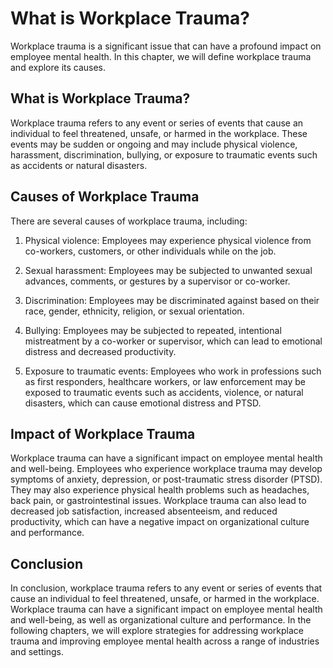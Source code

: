 # What is Workplace Trauma?

Workplace trauma is a significant issue that can have a profound impact on employee mental health. In this chapter, we will define workplace trauma and explore its causes.

What is Workplace Trauma?
-------------------------

Workplace trauma refers to any event or series of events that cause an individual to feel threatened, unsafe, or harmed in the workplace. These events may be sudden or ongoing and may include physical violence, harassment, discrimination, bullying, or exposure to traumatic events such as accidents or natural disasters.

Causes of Workplace Trauma
--------------------------

There are several causes of workplace trauma, including:

1. Physical violence: Employees may experience physical violence from co-workers, customers, or other individuals while on the job.

2. Sexual harassment: Employees may be subjected to unwanted sexual advances, comments, or gestures by a supervisor or co-worker.

3. Discrimination: Employees may be discriminated against based on their race, gender, ethnicity, religion, or sexual orientation.

4. Bullying: Employees may be subjected to repeated, intentional mistreatment by a co-worker or supervisor, which can lead to emotional distress and decreased productivity.

5. Exposure to traumatic events: Employees who work in professions such as first responders, healthcare workers, or law enforcement may be exposed to traumatic events such as accidents, violence, or natural disasters, which can cause emotional distress and PTSD.

Impact of Workplace Trauma
--------------------------

Workplace trauma can have a significant impact on employee mental health and well-being. Employees who experience workplace trauma may develop symptoms of anxiety, depression, or post-traumatic stress disorder (PTSD). They may also experience physical health problems such as headaches, back pain, or gastrointestinal issues. Workplace trauma can also lead to decreased job satisfaction, increased absenteeism, and reduced productivity, which can have a negative impact on organizational culture and performance.

Conclusion
----------

In conclusion, workplace trauma refers to any event or series of events that cause an individual to feel threatened, unsafe, or harmed in the workplace. Workplace trauma can have a significant impact on employee mental health and well-being, as well as organizational culture and performance. In the following chapters, we will explore strategies for addressing workplace trauma and improving employee mental health across a range of industries and settings.
